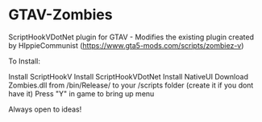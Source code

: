 # GTAV-Zombies
ScriptHookVDotNet plugin for GTAV - Modifies the existing plugin created by HIppieCommunist (https://www.gta5-mods.com/scripts/zombiez-v)

To Install:

Install ScriptHookV
Install ScriptHookVDotNet
Install NativeUI
Download Zombies.dll from /bin/Release/ to your /scripts folder (create it if you dont have it)
Press "Y" in game to bring up menu

Always open to ideas!

